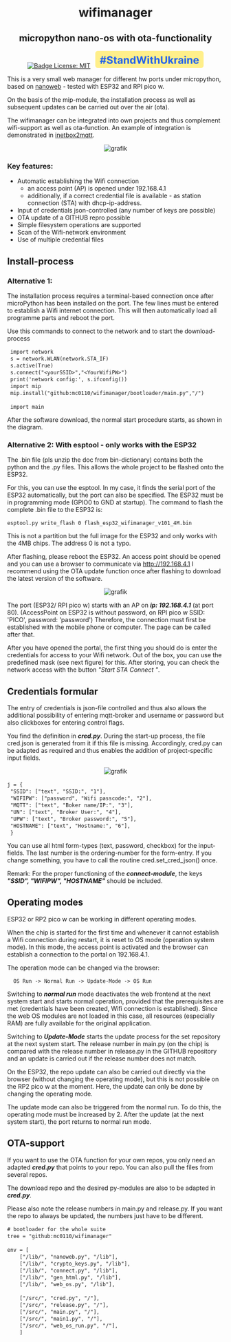 <div align = center>

# wifimanager

## micropython nano-os with ota-functionality

[![Badge License: MIT](https://img.shields.io/badge/License-MIT-brightgreen.svg)](https://github.com/git/git-scm.com/blob/main/MIT-LICENSE.txt)
 &nbsp;
[![Stand With Ukraine](https://raw.githubusercontent.com/vshymanskyy/StandWithUkraine/main/badges/StandWithUkraine.svg)](https://stand-with-ukraine.pp.ua)

</div>

This is a very small web manager for different hw ports under micropython, based on [nanoweb](https://github.com/hugokernel/micropython-nanoweb) - tested with ESP32 and RPI pico w. 

On the basis of the mip-module, the installation process as well as subsequent updates can be carried out over the air (ota).

The wifimanager can be integrated into own projects and thus complement wifi-support as well as ota-function. An example of integration is demonstrated in [inetbox2mqtt](https://github.com/mc0110/inetbox2mqtt).



<div align = center>

![grafik](https://user-images.githubusercontent.com/10268240/211166613-1f8b4c54-7194-41f0-b4bb-104eb1022d2f.png)


</div>

### Key features:
  - Automatic establishing the Wifi connection
    - an access point (AP) is opened under 192.168.4.1
    - additionally, if a correct credential file is available - as station connection (STA) with dhcp-ip-address.
  - Input of credentials json-controlled (any number of keys are possible)
  - OTA update of a GITHUB repro possible 
  - Simple filesystem operations are supported
  - Scan of the Wifi-network environment
  - Use of multiple credential files


## Install-process

### Alternative 1: 

The installation process requires a terminal-based connection once after microPython has been installed on the port. The few lines must be entered to establish a Wifi internet connection. This will then automatically load all programme parts and reboot the port.

Use this commands to connect to the network and to start the download-process

     import network
     s = network.WLAN(network.STA_IF)
     s.active(True)
     s.connect("<yourSSID>","<YourWifiPW>")
     print('network config:', s.ifconfig())
     import mip
     mip.install("github:mc0110/wifimanager/bootloader/main.py","/")

     import main

After the software download, the normal start procedure starts, as shown in the diagram.

### Alternative 2: With esptool - only works with the ESP32

The .bin file (pls unzip the doc from bin-dictionary) contains both the python and the .py files. This allows the whole project to be flashed onto the ESP32.

For this, you can use the esptool. In my case, it finds the serial port of the ESP32 automatically, but the port can also be specified. The ESP32 must be in programming mode (GPIO0 to GND at startup). The command to flash the complete .bin file to the ESP32 is:

    esptool.py write_flash 0 flash_esp32_wifimanager_v101_4M.bin

This is not a partition but the full image for the ESP32 and only works with the 4MB chips. The address 0 is not a typo.

After flashing, please reboot the ESP32. An access point should be opened and you can use a browser to communicate via http://192.168.4.1
I recommend using the OTA update function once after flashing to download the latest version of the software.

<div align = center>

![grafik](https://user-images.githubusercontent.com/10268240/209683247-f2933c8e-2d4a-4426-8daa-72aebb05621c.png)

</div>

The port (ESP32/ RPI pico w) starts with an AP on ***ip: 192.168.4.1*** (at port 80).  (AccessPoint on ESP32 is without password, on RPI pico w SSID: 'PICO', password: 'password') Therefore, the connection must first be established with the mobile phone or computer. The page can be called after that. 

After you have opened the portal, the first thing you should do is enter the credentials for access to your Wifi network. Out of the box, you can use the predefined mask (see next figure) for this. After storing, you can check the network access with the button *"Start STA Connect "*.


## Credentials formular

The entry of credentials is json-file controlled and thus also allows the additional possibility of entering mqtt-broker and username or password but also clickboxes for entering control flags.

You find the definition in ***cred.py***. During the start-up process, the file cred.json is generated from it if this file is missing. Accordingly, cred.py can be adapted as required and thus enables the addition of project-specific input fields. 


<div align = center>

![grafik](https://user-images.githubusercontent.com/10268240/211166706-a5043be5-bba3-49a5-a8c7-a2c2f4ef56b2.png)

</div>


    j = {
     "SSID": ["text", "SSID:", "1"],
     "WIFIPW": ["password", "Wifi passcode:", "2"],
     "MQTT": ["text", "Boker name/IP:", "3"],
     "UN": ["text", "Broker User:", "4"],
     "UPW": ["text", "Broker password:", "5"],
     "HOSTNAME": ["text", "Hostname:", "6"],
     }
     
   
You can use all html form-types (text, password, checkbox) for the input-fields. The last number is the ordering-number for the form-entry.
If you change something, you have to call the routine cred.set_cred_json() once.

Remark: For the proper functioning of the ***connect-module***, the keys ***"SSID", "WIFIPW", "HOSTNAME"*** should be included.


## Operating modes

ESP32 or RP2 pico w can be working in different operating modes. 

When the chip is started for the first time and whenever it cannot establish a Wifi connection during restart, it is reset to OS mode (operation system mode). In this mode, the access point is activated and the browser can establish a connection to the portal on 192.168.4.1.

The operation mode can be changed via the browser:

      OS Run -> Normal Run -> Update-Mode -> OS Run


 Switching to ***normal run*** mode deactivates the web frontend at the next system start and starts normal operation, provided that the prerequisites are met (credentials have been created, Wifi connection is established). Since the web OS modules are not loaded in this case, all resources (especially RAM) are fully available for the original application.

Switching to ***Update-Mode*** starts the update process for the set repository at the next system start. The release number in main.py (on the chip) is compared with the release number in release.py in the GITHUB repository and an update is carried out if the release number does not match. 

On the ESP32, the repo update can also be carried out directly via the browser (without changing the operating mode), but this is not possible on the RP2 pico w at the moment. Here, the update can only be done by changing the operating mode.

The update mode can also be triggered from the normal run. To do this, the operating mode must be increased by 2. After the update (at the next system start), the port returns to normal run mode.


## OTA-support

If you want to use the OTA function for your own repos, you only need an adapted ***cred.py*** that points to your repo. You can also pull the files from several repos.

The download repo and the desired py-modules are also to be adapted in ***cred.py***.

Please also note the release numbers in main.py and release.py. If you want the repo to always be updated, the numbers just have to be different.




    # bootloader for the whole suite
    tree = "github:mc0110/wifimanager"

    env = [
        ["/lib/", "nanoweb.py", "/lib"],
        ["/lib/", "crypto_keys.py", "/lib"],
        ["/lib/", "connect.py", "/lib"],
        ["/lib/", "gen_html.py", "/lib"],
        ["/lib/", "web_os.py", "/lib"],
        
        ["/src/", "cred.py", "/"],
        ["/src/", "release.py", "/"],
        ["/src/", "main.py", "/"],
        ["/src/", "main1.py", "/"],
        ["/src/", "web_os_run.py", "/"],
        ]





